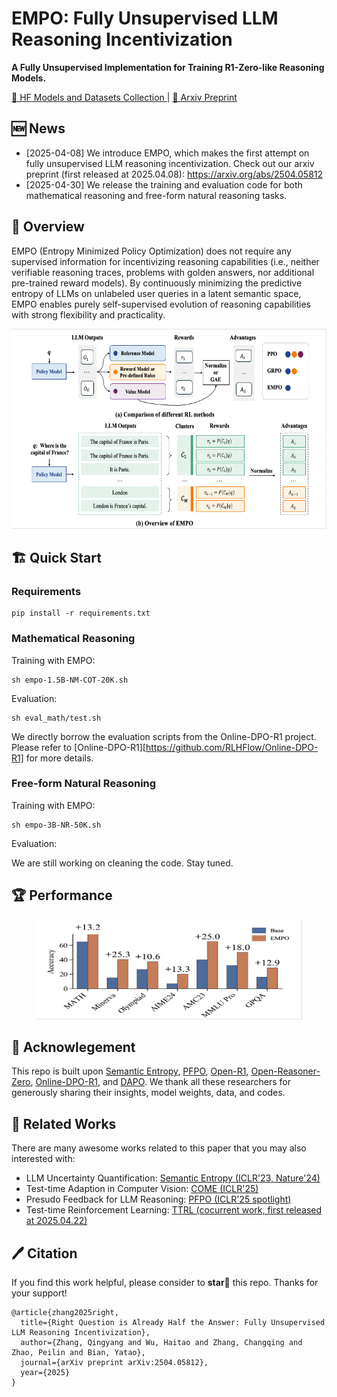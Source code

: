 # EMPO: Fully Unsupervised LLM Reasoning Incentivization

<b>A Fully Unsupervised Implementation for Training R1-Zero-like Reasoning Models. </b>


<a href="https://huggingface.co/collections/qingyangzhang/empo-67f9f7ad7817ebff4b664010">🤗 HF Models and Datasets Collection </a> |
<a href="https://arxiv.org/abs/2504.05812"> 📑 Arxiv Preprint </a>

## 🆕 News

- [2025-04-08] We introduce EMPO, which makes the first attempt on fully unsupervised LLM reasoning incentivization. Check out our arxiv preprint (first released at 2025.04.08): https://arxiv.org/abs/2504.05812
- [2025-04-30] We release the training and evaluation code for both mathematical reasoning and free-form natural reasoning tasks.

## 🎯 Overview

EMPO (Entropy Minimized Policy Optimization) does not require any supervised information for incentivizing reasoning capabilities (i.e., neither verifiable reasoning traces, problems with golden answers, nor additional pre-trained reward models). By continuously minimizing the predictive entropy of LLMs on unlabeled user queries in a latent semantic space, EMPO enables purely self-supervised evolution of reasoning capabilities with strong flexibility and practicality.

<p align="center">
<img src="./figs/EMPO.jpg" width="850" height="320">
</p>

## 🏗️ Quick Start
### Requirements

```
pip install -r requirements.txt
```


### Mathematical Reasoning

Training with EMPO:

```
sh empo-1.5B-NM-COT-20K.sh
```

Evaluation:

```
sh eval_math/test.sh
```

We directly borrow the evaluation scripts from the Online-DPO-R1 project. Please refer to [Online-DPO-R1][https://github.com/RLHFlow/Online-DPO-R1] for more details.

### Free-form Natural Reasoning

Training with EMPO:

```
sh empo-3B-NR-50K.sh
```

Evaluation:

We are still working on cleaning the code. Stay tuned.


## 🏆 Performance

<p align="center">
<img src="./figs/fancy_plot.jpg" width="425" height="160">
</p>

## 🙏 Acknowlegement

This repo is built upon [Semantic Entropy](https://github.com/jlko/semantic_uncertainty), [PFPO](https://github.com/microsoft/unilm/tree/master/PFPO), [Open-R1](https://github.com/huggingface/open-r1), [Open-Reasoner-Zero](https://github.com/Open-Reasoner-Zero/Open-Reasoner-Zero), [Online-DPO-R1](https://github.com/RLHFlow/Online-DPO-R1), and [DAPO](https://dapo-sia.github.io). We thank all these researchers for generously sharing their insights, model weights, data, and codes.

## 📑 Related Works

There are many awesome works related to this paper that you may also interested with:

- LLM Uncertainty Quantification: [Semantic Entropy (ICLR'23, Nature'24)](https://openreview.net/pdf?id=VD-AYtP0dve)
- Test-time Adaption in Computer Vision: [COME (ICLR'25)](https://openreview.net/pdf?id=506BjJ1ziZ)
- Presudo Feedback for LLM Reasoning: [PFPO (ICLR'25 spotlight)](https://arxiv.org/abs/2411.16345)
- Test-time Reinforcement Learning: [TTRL (cocurrent work, first released at 2025.04.22)](https://arxiv.org/abs/2504.16084)

## 🖊️ Citation

If you find this work helpful, please consider to **star🌟** this repo. Thanks for your support!
```
@article{zhang2025right,
  title={Right Question is Already Half the Answer: Fully Unsupervised LLM Reasoning Incentivization},
  author={Zhang, Qingyang and Wu, Haitao and Zhang, Changqing and Zhao, Peilin and Bian, Yatao},
  journal={arXiv preprint arXiv:2504.05812},
  year={2025}
}
```